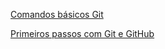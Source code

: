 [Comandos básicos Git](https://comandosgit.github.io/)

[Primeiros passos com Git e GitHub](https://web.dio.me/lives/primeiros-passos-com-git-e-github)